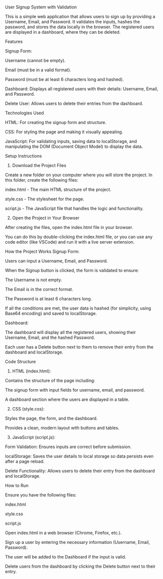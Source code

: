 User Signup System with Validation

This is a simple web application that allows users to sign up by providing a Username, Email, and Password. It validates the inputs, hashes the password, and stores the data locally in the browser. The registered users are displayed in a dashboard, where they can be deleted.

Features

Signup Form:

Username (cannot be empty).

Email (must be in a valid format).

Password (must be at least 6 characters long and hashed).

Dashboard: Displays all registered users with their details: Username, Email, and Password.

Delete User: Allows users to delete their entries from the dashboard.

Technologies Used

HTML: For creating the signup form and structure.

CSS: For styling the page and making it visually appealing.

JavaScript: For validating inputs, saving data to localStorage, and manipulating the DOM (Document Object Model) to display the data.

Setup Instructions
1. Download the Project Files

Create a new folder on your computer where you will store the project. In this folder, create the following files:

index.html - The main HTML structure of the project.

style.css - The stylesheet for the page.

script.js - The JavaScript file that handles the logic and functionality.

2. Open the Project in Your Browser

After creating the files, open the index.html file in your browser.

You can do this by double-clicking the index.html file, or you can use any code editor (like VSCode) and run it with a live server extension.

How the Project Works
Signup Form:

Users can input a Username, Email, and Password.

When the Signup button is clicked, the form is validated to ensure:

The Username is not empty.

The Email is in the correct format.

The Password is at least 6 characters long.

If all the conditions are met, the user data is hashed (for simplicity, using Base64 encoding) and saved to localStorage.

Dashboard:

The dashboard will display all the registered users, showing their Username, Email, and the hashed Password.

Each user has a Delete button next to them to remove their entry from the dashboard and localStorage.

Code Structure
1. HTML (index.html):

Contains the structure of the page including:

The signup form with input fields for username, email, and password.

A dashboard section where the users are displayed in a table.

2. CSS (style.css):

Styles the page, the form, and the dashboard.

Provides a clean, modern layout with buttons and tables.

3. JavaScript (script.js):

Form Validation: Ensures inputs are correct before submission.

localStorage: Saves the user details to local storage so data persists even after a page reload.

Delete Functionality: Allows users to delete their entry from the dashboard and localStorage.

How to Run

Ensure you have the following files:

index.html

style.css

script.js

Open index.html in a web browser (Chrome, Firefox, etc.).

Sign up a user by entering the necessary information (Username, Email, Password).

The user will be added to the Dashboard if the input is valid.

Delete users from the dashboard by clicking the Delete button next to their entry.
